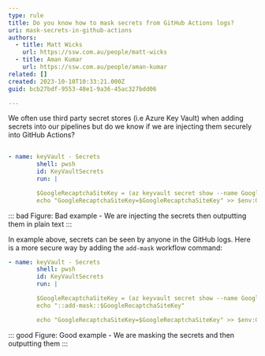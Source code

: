 ```yaml
---
type: rule
title: Do you know how to mask secrets from GitHub Actions logs?
uri: mask-secrets-in-github-actions
authors:
  - title: Matt Wicks
    url: https://ssw.com.au/people/matt-wicks
  - title: Aman Kumar
    url: https://ssw.com.au/people/aman-kumar
related: []
created: 2023-10-10T10:33:21.000Z
guid: bcb27bdf-9553-48e1-9a36-45ac327bdd06

---
```


We often use third party secret stores (i.e Azure Key Vault) when adding secrets into our pipelines but do we know if we are injecting them securely into GitHub Actions?

<!--endintro-->


``` yaml
      
- name: keyVault - Secrets
        shell: pwsh
        id: KeyVaultSecrets
        run: |

        $GoogleRecaptchaSiteKey = (az keyvault secret show --name Google-Recaptcha-Site-KEY --vault-name ${{ env.KEY_VAULT}} --query value -o tsv)
        echo "GoogleRecaptchaSiteKey=$GoogleRecaptchaSiteKey" >> $env:GITHUB_OUTPUT

```
::: bad 
Figure: Bad example - We are injecting the secrets then outputting them in plain text
:::

In example above, secrets can be seen by anyone in the GitHub logs. Here is a more secure way by adding the `add-mask` workflow command:

``` yaml      
- name: keyVault - Secrets
        shell: pwsh
        id: KeyVaultSecrets
        run: |

        $GoogleRecaptchaSiteKey = (az keyvault secret show --name Google-Recaptcha-Site-KEY --vault-name ${{ env.KEY_VAULT}} --query value -o tsv)
        echo "::add-mask::$GoogleRecaptchaSiteKey"

        echo "GoogleRecaptchaSiteKey=$GoogleRecaptchaSiteKey" >> $env:GITHUB_OUTPUT

```
::: good 
Figure: Good example - We are masking the secrets and then outputting them
:::
